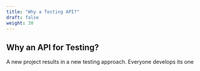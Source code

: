 ```yaml
---
title: "Why a Testing API?"
draft: false
weight: 30
---
```


## Why an API for Testing?

A new project results in a new testing approach. Everyone develops its one


